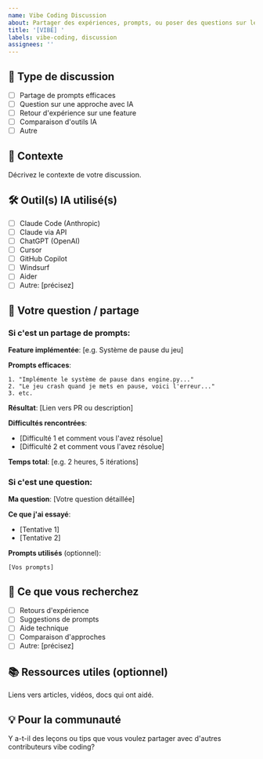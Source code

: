 ```yaml
---
name: Vibe Coding Discussion
about: Partager des expériences, prompts, ou poser des questions sur le vibe coding
title: '[VIBE] '
labels: vibe-coding, discussion
assignees: ''
---
```


## 🤖 Type de discussion

- [ ] Partage de prompts efficaces
- [ ] Question sur une approche avec IA
- [ ] Retour d'expérience sur une feature
- [ ] Comparaison d'outils IA
- [ ] Autre

## 📝 Contexte

Décrivez le contexte de votre discussion.

## 🛠️ Outil(s) IA utilisé(s)

- [ ] Claude Code (Anthropic)
- [ ] Claude via API
- [ ] ChatGPT (OpenAI)
- [ ] Cursor
- [ ] GitHub Copilot
- [ ] Windsurf
- [ ] Aider
- [ ] Autre: [précisez]

## 💬 Votre question / partage

### Si c'est un partage de prompts:

**Feature implémentée**: [e.g. Système de pause du jeu]

**Prompts efficaces**:
```
1. "Implémente le système de pause dans engine.py..."
2. "Le jeu crash quand je mets en pause, voici l'erreur..."
3. etc.
```

**Résultat**: [Lien vers PR ou description]

**Difficultés rencontrées**:
- [Difficulté 1 et comment vous l'avez résolue]
- [Difficulté 2 et comment vous l'avez résolue]

**Temps total**: [e.g. 2 heures, 5 itérations]

### Si c'est une question:

**Ma question**:
[Votre question détaillée]

**Ce que j'ai essayé**:
- [Tentative 1]
- [Tentative 2]

**Prompts utilisés** (optionnel):
```
[Vos prompts]
```

## 🎯 Ce que vous recherchez

- [ ] Retours d'expérience
- [ ] Suggestions de prompts
- [ ] Aide technique
- [ ] Comparaison d'approches
- [ ] Autre: [précisez]

## 📚 Ressources utiles (optionnel)

Liens vers articles, vidéos, docs qui ont aidé.

## 💡 Pour la communauté

Y a-t-il des leçons ou tips que vous voulez partager avec d'autres contributeurs vibe coding?
